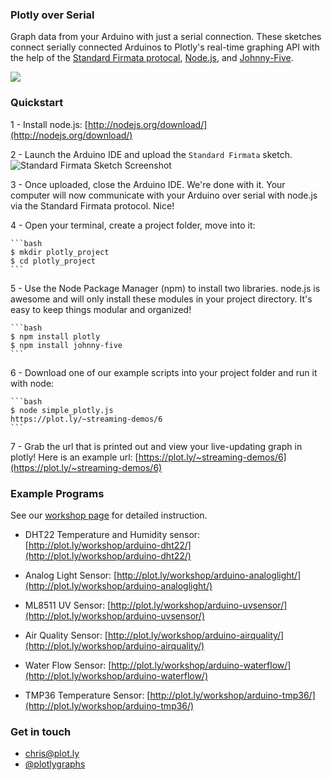 
### Plotly over Serial
Graph data from your Arduino with just a serial connection. These sketches connect serially connected Arduinos to Plotly's real-time graphing API with the help of the [Standard Firmata protocal](/firmata/arduino), [Node.js](https://http://nodejs.org/), and [Johnny-Five](/rwaldron/johnny-five).

[![](http://new.tinygrab.com/c751bc2ee22cd3db5a6d3fccb22458d570efc9ac84.png)](http://vimeo.com/93900876)


### Quickstart
1 - Install node.js: [http://nodejs.org/download/](http://nodejs.org/download/)

2 - Launch the Arduino IDE and upload the `Standard Firmata` sketch.
    ![Standard Firmata Sketch Screenshot](http://new.tinygrab.com/c751bc2ee2f590b37ee2c70217786a4f9cf73a6966.png)

3 - Once uploaded, close the Arduino IDE. We're done with it. Your computer will now communicate with your Arduino over serial with node.js via the Standard Firmata protocol. Nice!

4 - Open your terminal, create a project folder, move into it:

    ```bash
    $ mkdir plotly_project
    $ cd plotly_project
    ```

5 - Use the Node Package Manager (npm) to install two libraries. node.js is awesome and will only install these modules in your project directory. It's easy to keep things modular and organized!

    ```bash
    $ npm install plotly
    $ npm install johnny-five
    ```

6 - Download one of our example scripts into your project folder and run it with node:

    ```bash
    $ node simple_plotly.js
    https://plot.ly/~streaming-demos/6
    ```

7 - Grab the url that is printed out and view your live-updating graph in plotly! Here is an example url: [https://plot.ly/~streaming-demos/6](https://plot.ly/~streaming-demos/6)

### Example Programs

See our [workshop page](https://plot.ly/workshop) for detailed instruction.

- DHT22 Temperature and Humidity sensor: [http://plot.ly/workshop/arduino-dht22/](http://plot.ly/workshop/arduino-dht22/)

- Analog Light Sensor: [http://plot.ly/workshop/arduino-analoglight/](http://plot.ly/workshop/arduino-analoglight/)

- ML8511 UV Sensor: [http://plot.ly/workshop/arduino-uvsensor/](http://plot.ly/workshop/arduino-uvsensor/)

- Air Quality Sensor: [http://plot.ly/workshop/arduino-airquality/](http://plot.ly/workshop/arduino-airquality/)

- Water Flow Sensor: [http://plot.ly/workshop/arduino-waterflow/](http://plot.ly/workshop/arduino-waterflow/)

- TMP36 Temperature Sensor: [http://plot.ly/workshop/arduino-tmp36/](http://plot.ly/workshop/arduino-tmp36/)


### Get in touch
- <chris@plot.ly>
- [@plotlygraphs](https://twitter.com/plotlygraphs)



